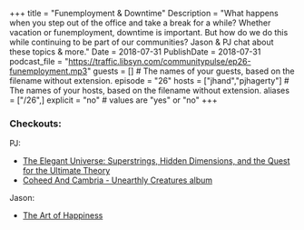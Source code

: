 +++
title = "Funemployment & Downtime"
Description = "What happens when you step out of the office and take a break for a while? Whether vacation or funemployment, downtime is important. But how do we do this while continuing to be part of our communities? Jason & PJ chat about these topics & more."
Date = 2018-07-31
PublishDate = 2018-07-31
podcast_file = "https://traffic.libsyn.com/communitypulse/ep26-funemployment.mp3"
guests = [] # The names of your guests, based on the filename without extension.
episode = "26"
hosts = ["jhand","pjhagerty"] # The names of your hosts, based on the filename without extension.
aliases = ["/26",]
explicit = "no" # values are "yes" or "no"
+++
### Checkouts:
PJ:  
* [The Elegant Universe: Superstrings, Hidden Dimensions, and the Quest for the Ultimate Theory](https://www.amazon.com/dp/B001P7GGRS/ref=dp-kindle-redirect?_encoding=UTF8&btkr=1)  
* [Coheed And Cambria - Unearthly Creatures album](https://store.coheedandcambria.com/music-1/the-unheavenly-colorway-exclusive-3-lp-set-digital-bundle.html)

Jason:  
* [The Art of Happiness](https://www.amazon.com/dp/B002UK6NO0/ref=dp-kindle-redirect?_encoding=UTF8&btkr=1)
